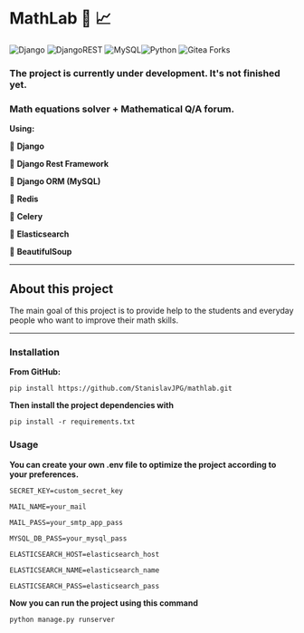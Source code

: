 # MathLab :triangular_ruler: :chart_with_upwards_trend:

![Django](https://img.shields.io/badge/django-%23092E20.svg?style=for-the-badge&logo=django&logoColor=white)
![DjangoREST](https://img.shields.io/badge/DJANGO-REST-ff1709?style=for-the-badge&logo=django&logoColor=white&color=ff1709&labelColor=gray)
![MySQL](https://img.shields.io/badge/mysql-4479A1.svg?style=for-the-badge&logo=mysql&logoColor=white)![Python](https://img.shields.io/badge/python-3.11-orange)
![Gitea Forks](https://img.shields.io/github/forks/StanislavJPG/mathlab)

### The project is currently under development. It's not finished yet.
### **Math equations solver + Mathematical Q/A forum.** 
**Using:**

 :small_orange_diamond: **Django**

 :small_orange_diamond: **Django Rest Framework**

 :small_orange_diamond: **Django ORM (MySQL)**

 :small_orange_diamond: **Redis**

 :small_orange_diamond: **Celery**

 :small_orange_diamond: **Elasticsearch**

 :small_orange_diamond: **BeautifulSoup**

----

## About this project
The main goal of this project is to provide help to the students and everyday people who want to 
improve their math skills.

---

### Installation

**From GitHub:**

```commandline
pip install https://github.com/StanislavJPG/mathlab.git
```

**Then install the project dependencies with**
```commandline
pip install -r requirements.txt
```

### Usage
**You can create your own .env file to optimize the project according to your preferences.**

```dotenv
SECRET_KEY=custom_secret_key

MAIL_NAME=your_mail

MAIL_PASS=your_smtp_app_pass

MYSQL_DB_PASS=your_mysql_pass

ELASTICSEARCH_HOST=elasticsearch_host

ELASTICSEARCH_NAME=elasticsearch_name

ELASTICSEARCH_PASS=elasticsearch_pass
```

**Now you can run the project using this command**

```commandline
python manage.py runserver
```
